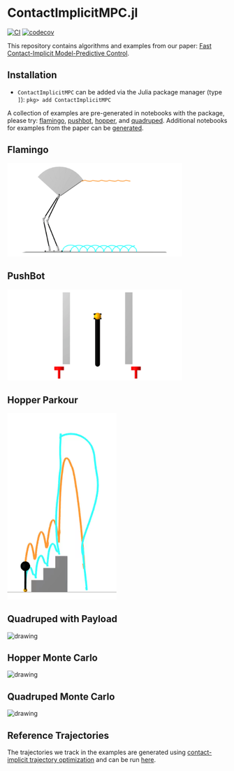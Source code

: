 # ContactImplicitMPC.jl
[![CI](https://github.com/thowell/ContactImplicitMPC.jl/actions/workflows/CI.yml/badge.svg)](https://github.com/thowell/ContactImplicitMPC.jl/actions/workflows/CI.yml)
[![codecov](https://codecov.io/gh/thowell/ContactImplicitMPC.jl/branch/main/graph/badge.svg?token=3J4VOJ0VCH)](https://codecov.io/gh/thowell/ContactImplicitMPC.jl)

This repository contains algorithms and examples from our paper: [Fast Contact-Implicit Model-Predictive Control](https://arxiv.org/abs/2107.05616).

## Installation
- `ContactImplicitMPC` can be added via the Julia package manager (type `]`): `pkg> add ContactImplicitMPC`

A collection of examples are pre-generated in notebooks with the package, please try: [flamingo](examples/flamingo/flat.jl), [pushbot](examples/pushbot/push_recovery.jl), [hopper](examples/hopper/flat.jl), and [quadruped](examples/quadruped/flat.jl). Additional notebooks for examples from the paper can be [generated](examples/README.md).

## Flamingo
<img src="animations/flamingo.gif" alt="drawing" width="400"/>

## PushBot
<img src="animations/pushbot.gif" alt="drawing" width="400"/>

## Hopper Parkour
<img src="animations/hopper_parkour.gif" alt="drawing" width="250"/>

## Quadruped with Payload
<img src="animations/quadruped_payload.gif" alt="drawing" width="400"/>

## Hopper Monte Carlo
<img src="animations/hopper_monte_carlo.gif" alt="drawing" width="400"/>

## Quadruped Monte Carlo
<img src="animations/quadruped_monte_carlo.gif" alt="drawing" width="400"/>

## Reference Trajectories
The trajectories we track in the examples are generated using [contact-implicit trajectory optimization](https://journals.sagepub.com/doi/10.1177/0278364919849235) and can be run [here](https://github.com/thowell/motion_planning/tree/main/examples/contact_implicit).
